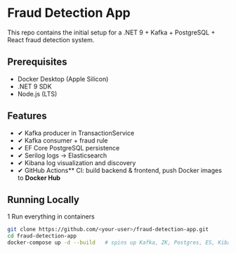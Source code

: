 # Fraud Detection App

This repo contains the initial setup for a .NET 9 + Kafka + PostgreSQL + React fraud detection system.

## Prerequisites

- Docker Desktop (Apple Silicon)  
- .NET 9 SDK  
- Node.js (LTS)

## Features

- ✔ Kafka producer in TransactionService
- ✔ Kafka consumer + fraud rule
- ✔ EF Core PostgreSQL persistence
- ✔ Serilog logs → Elasticsearch
- ✔ Kibana log visualization and discovery
- ✔ GitHub Actions** CI: build backend & frontend, push Docker images to **Docker Hub**

## Running Locally

1  Run everything in containers

   ```bash
   git clone https://github.com/<your-user>/fraud-detection-app.git
   cd fraud-detection-app
   docker-compose up -d --build   # spins up Kafka, ZK, Postgres, ES, Kibana *and* both .NET services + React UI

